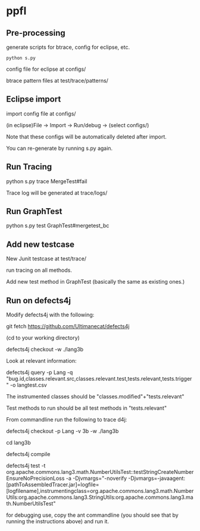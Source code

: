# ppfl

## Pre-processing

generate scripts for btrace, config for eclipse, etc.

```
python s.py
```

config file for eclipse at configs/

btrace pattern files at test/trace/patterns/

## Eclipse import
import config file at configs/


(in eclipse)File -> Import -> Run/debug -> (select configs/)


Note that these configs will be automatically deleted after import. 


You can re-generate by running s.py again.


## Run Tracing
python s.py trace MergeTest#fail


Trace log will be generated at trace/logs/

## Run GraphTest
python s.py test GraphTest#mergetest_bc

## Add new testcase
New Junit testcase at test/trace/

run tracing on all methods.

Add new test method in GraphTest (basically the same as existing ones.)

## Run on defects4j
Modify defects4j with the following:

git fetch https://github.com/Ultimanecat/defects4j

(cd to your working directory)

defects4j checkout -w ./lang3b

Look at relevant information:

defects4j query -p Lang -q "bug.id,classes.relevant.src,classes.relevant.test,tests.relevant,tests.trigger"  -o langtest.csv

The instrumented classes should be "classes.modified"+"tests.relevant"

Test methods to run should be all test methods in "tests.relevant"

From commandline run the following to trace d4j:

defects4j checkout -p Lang -v 3b -w ./lang3b

cd lang3b

defects4j compile

defects4j test -t org.apache.commons.lang3.math.NumberUtilsTest::testStringCreateNumberEnsureNoPrecisionLoss -a -Djvmargs="-noverify -Djvmargs=-javaagent:[pathToAssembledTracer.jar]=logfile=[logfilename],instrumentingclass=org.apache.commons.lang3.math.NumberUtils:org.apache.commons.lang3.StringUtils:org.apache.commons.lang3.math.NumberUtilsTest"

for debugging use, copy the ant commandline (you should see that by running the instructions above) and run it.



